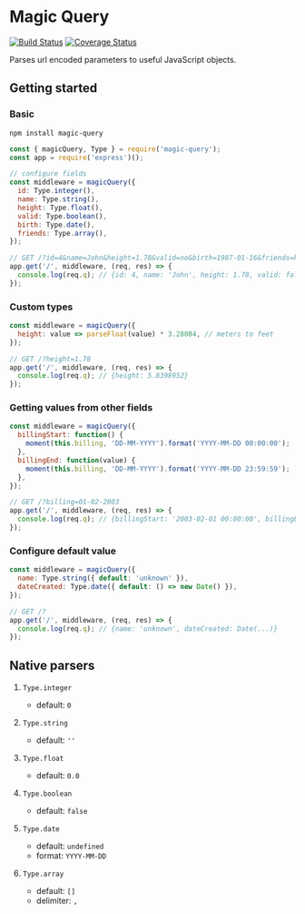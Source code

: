 # Magic Query
[![Build Status](https://travis-ci.org/eduardo-matos/magic-query.svg?branch=master)](https://travis-ci.org/eduardo-matos/magic-query)
[![Coverage Status](https://coveralls.io/repos/github/eduardo-matos/magic-query/badge.svg?branch=master)](https://coveralls.io/github/eduardo-matos/magic-query?branch=master)

Parses url encoded parameters to useful JavaScript objects.

## Getting started

### Basic

```
npm install magic-query
```

```js
const { magicQuery, Type } = require('magic-query');
const app = require('express')();

// configure fields
const middleware = magicQuery({
  id: Type.integer(),
  name: Type.string(),
  height: Type.float(),
  valid: Type.boolean(),
  birth: Type.date(),
  friends: Type.array(),
});

// GET /?id=4&name=John&height=1.78&valid=no&birth=1987-01-16&friends=kevin,elisa
app.get('/', middleware, (req, res) => {
  console.log(req.q); // {id: 4, name: 'John', height: 1.78, valid: false, birth: Date(1987, 0, 16), friends: ['kevin', 'elisa']}
});
```

### Custom types

```js
const middleware = magicQuery({
  height: value => parseFloat(value) * 3.28084, // meters to feet
});

// GET /?height=1.78
app.get('/', middleware, (req, res) => {
  console.log(req.q); // {height: 5.8398952}
});
```

### Getting values from other fields

```js
const middleware = magicQuery({
  billingStart: function() {
    moment(this.billing, 'DD-MM-YYYY').format('YYYY-MM-DD 00:00:00');
  },
  billingEnd: function(value) {
    moment(this.billing, 'DD-MM-YYYY').format('YYYY-MM-DD 23:59:59');
  },
});

// GET /?billing=01-02-2003
app.get('/', middleware, (req, res) => {
  console.log(req.q); // {billingStart: '2003-02-01 00:00:00', billingEnd: '2003-02-01 23:59:59'}
});
```

### Configure default value

```js
const middleware = magicQuery({
  name: Type.string({ default: 'unknown' }),
  dateCreated: Type.date({ default: () => new Date() }),
});

// GET /?
app.get('/', middleware, (req, res) => {
  console.log(req.q); // {name: 'unknown', dateCreated: Date(...)}
});
```

## Native parsers

1. `Type.integer`
    * default: `0`

1. `Type.string`
    * default: `''`

1. `Type.float`
    * default: `0.0`

1. `Type.boolean`
    * default: `false`

1. `Type.date`
    * default: `undefined`
    * format: `YYYY-MM-DD`

1. `Type.array`
    * default: `[]`
    * delimiter: `,`
